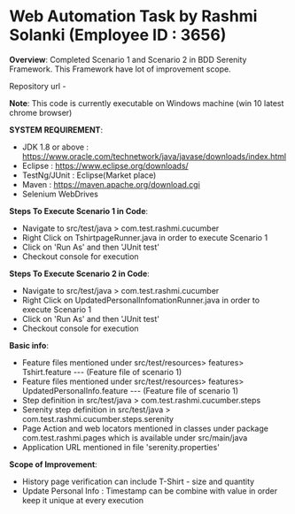 # Web Automation Task by Rashmi Solanki (Employee ID : 3656)

**Overview**: Completed Scenario 1 and Scenario 2 in BDD Serenity Framework. This Framework have lot of improvement scope. 

Repository url - 

**Note**: This code is currently executable on Windows machine (win 10 latest chrome browser)
 
**SYSTEM REQUIREMENT**:
 * JDK 1.8 or above : https://www.oracle.com/technetwork/java/javase/downloads/index.html
 * Eclipse : https://www.eclipse.org/downloads/
 * TestNg/JUnit : Eclipse(Market place)
 * Maven : https://maven.apache.org/download.cgi
 * Selenium WebDrives
 
**Steps To Execute Scenario 1 in Code**: 
* Navigate to src/test/java > com.test.rashmi.cucumber
* Right Click on TshirtpageRunner.java in order to execute Scenario 1
* Click on 'Run As' and then 'JUnit test'
* Checkout console for execution

**Steps To Execute Scenario 2 in Code**: 
* Navigate to src/test/java > com.test.rashmi.cucumber
* Right Click on UpdatedPersonalInfomationRunner.java in order to execute Scenario 1
* Click on 'Run As' and then 'JUnit test'
* Checkout console for execution

**Basic info**:
* Feature files mentioned under src/test/resources> features> Tshirt.feature --- (Feature file of scenario 1)
* Feature files mentioned under src/test/resources> features> UpdatedPersonalInfo.feature --- (Feature file of scenario 1)
* Step definition in src/test/java > com.test.rashmi.cucumber.steps
* Serenity step definition in src/test/java > com.test.rashmi.cucumber.steps.serenity
* Page Action and web locators mentioned in classes under package com.test.rashmi.pages which is available under src/main/java
* Application URL mentioned in file 'serenity.properties'

**Scope of Improvement**:
* History page verification can include T-Shirt - size and quantity
* Update Personal Info : Timestamp can be combine with value in order keep it unique at every execution
 
 
 
 
 
